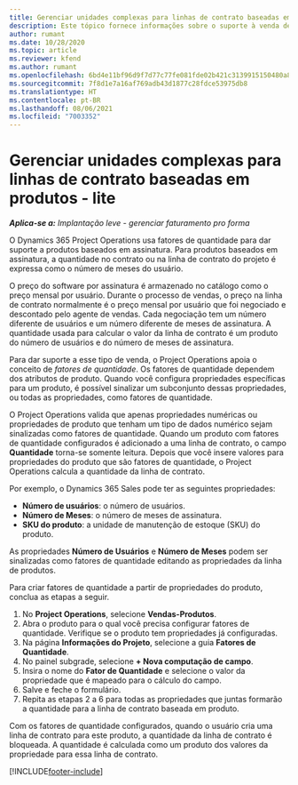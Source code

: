 ```yaml
---
title: Gerenciar unidades complexas para linhas de contrato baseadas em produtos - lite
description: Este tópico fornece informações sobre o suporte à venda de produtos baseados em assinatura.
author: rumant
ms.date: 10/28/2020
ms.topic: article
ms.reviewer: kfend
ms.author: rumant
ms.openlocfilehash: 6bd4e11bf96d9f7d77c77fe081fde02b421c3139915150480a8d1a4d812887f6
ms.sourcegitcommit: 7f8d1e7a16af769adb43d1877c28fdce53975db8
ms.translationtype: HT
ms.contentlocale: pt-BR
ms.lasthandoff: 08/06/2021
ms.locfileid: "7003352"
---
```

# <a name="manage-complex-units-for-product-based-contract-lines---lite"></a>Gerenciar unidades complexas para linhas de contrato baseadas em produtos - lite

_**Aplica-se a:** Implantação leve - gerenciar faturamento pro forma_

O Dynamics 365 Project Operations usa fatores de quantidade para dar suporte a produtos baseados em assinatura. Para produtos baseados em assinatura, a quantidade no contrato ou na linha de contrato do projeto é expressa como o número de meses do usuário.

O preço do software por assinatura é armazenado no catálogo como o preço mensal por usuário. Durante o processo de vendas, o preço na linha de contrato normalmente é o preço mensal por usuário que foi negociado e descontado pelo agente de vendas. Cada negociação tem um número diferente de usuários e um número diferente de meses de assinatura. A quantidade usada para calcular o valor da linha de contrato é um produto do número de usuários e do número de meses de assinatura.

Para dar suporte a esse tipo de venda, o Project Operations apoia o conceito de *fatores de quantidade*. Os fatores de quantidade dependem dos atributos de produto. Quando você configura propriedades específicas para um produto, é possível sinalizar um subconjunto dessas propriedades, ou todas as propriedades, como fatores de quantidade.

O Project Operations valida que apenas propriedades numéricas ou propriedades de produto que tenham um tipo de dados numérico sejam sinalizadas como fatores de quantidade. Quando um produto com fatores de quantidade configurados é adicionado a uma linha de contrato, o campo **Quantidade** torna-se somente leitura. Depois que você insere valores para propriedades do produto que são fatores de quantidade, o Project Operations calcula a quantidade da linha de contrato.

Por exemplo, o Dynamics 365 Sales pode ter as seguintes propriedades:

- **Número de usuários**: o número de usuários.
- **Número de Meses**: o número de meses de assinatura.
- **SKU do produto**: a unidade de manutenção de estoque (SKU) do produto.

As propriedades **Número de Usuários** e **Número de Meses** podem ser sinalizadas como fatores de quantidade editando as propriedades da linha de produtos.

Para criar fatores de quantidade a partir de propriedades do produto, conclua as etapas a seguir.

1. No **Project Operations**, selecione **Vendas-Produtos**.
2. Abra o produto para o qual você precisa configurar fatores de quantidade. Verifique se o produto tem propriedades já configuradas.
3. Na página **Informações do Projeto**, selecione a guia **Fatores de Quantidade**.
4. No painel subgrade, selecione **+ Nova computação de campo**.
5. Insira o nome do **Fator de Quantidade** e selecione o valor da propriedade que é mapeado para o cálculo do campo.
6. Salve e feche o formulário.
7. Repita as etapas 2 a 6 para todas as propriedades que juntas formarão a quantidade para a linha de contrato baseada em produto.

Com os fatores de quantidade configurados, quando o usuário cria uma linha de contrato para este produto, a quantidade da linha de contrato é bloqueada. A quantidade é calculada como um produto dos valores da propriedade para essa linha de contrato.


[!INCLUDE[footer-include](../../includes/footer-banner.md)]
